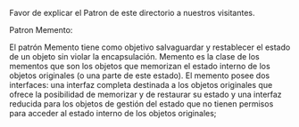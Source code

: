 Favor de explicar el Patron de este directorio a nuestros visitantes.

Patron Memento:

El  patrón  Memento   tiene  como  objetivo  salvaguardar  y  restablecer  el 
 estado  de  un  objeto  sin  violar  la 
encapsulación. Memento   es  la  clase  de  los  mementos  que  son  los 
 objetos  que  memorizan  el  estado  interno  de  los 
objetos  originales  (o  una  parte  de  este  estado).  El  memento  posee
  dos  interfaces:  una  interfaz 
completa  destinada  a  los  objetos  originales  que  ofrece  la 
 posibilidad  de  memorizar  y  de  restaurar  su 
estado  y  una  interfaz  reducida  para  los  objetos  de  gestión  del 
 estado  que  no  tienen  permisos  para 
acceder al estado interno de los objetos originales;


